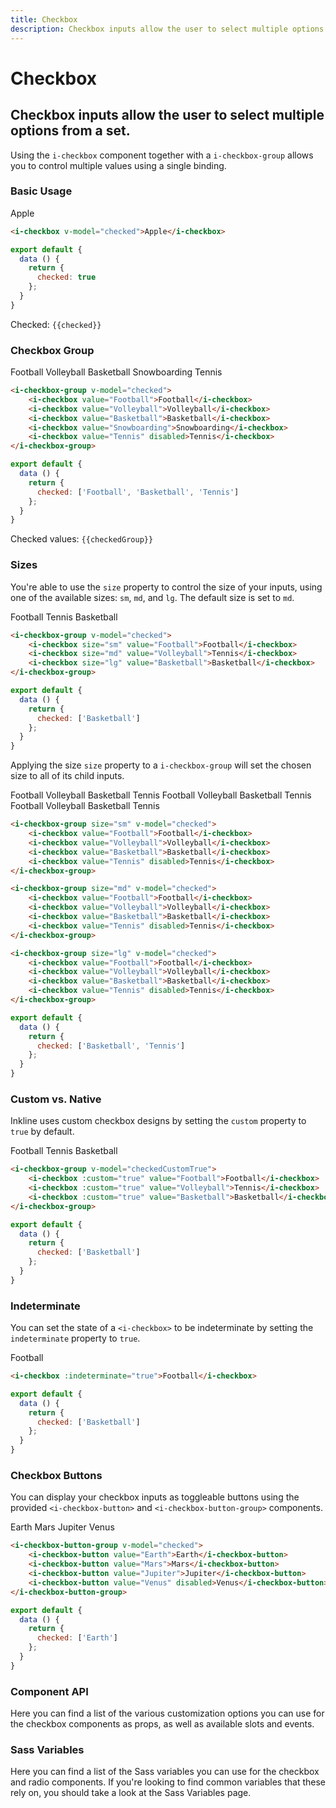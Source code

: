 ```yaml
---
title: Checkbox
description: Checkbox inputs allow the user to select multiple options from a set. 
---
```


# Checkbox
## Checkbox inputs allow the user to select multiple options from a set. 

Using the `i-checkbox` component together with a `i-checkbox-group` allows you to control multiple values using a single binding.

### Basic Usage

<i-code title="Basic Checkbox">
<i-tab type="preview">
    <i-checkbox v-model="checked">Apple</i-checkbox>
</i-tab>
<i-tab type="html">

~~~html
<i-checkbox v-model="checked">Apple</i-checkbox>
~~~

</i-tab>
<i-tab type="js">

~~~js
export default {
  data () {
    return {
      checked: true
    };
  }
}
~~~

</i-tab>
<i-tab type="output">

Checked: <code>{{checked}}</code>

</i-tab>
</i-code>

### Checkbox Group

<i-code title="Checkbox Group">
<i-tab type="preview">
    <i-checkbox-group v-model="checkedGroup">
        <i-checkbox value="Football">Football</i-checkbox>
        <i-checkbox value="Volleyball">Volleyball</i-checkbox>
        <i-checkbox value="Basketball">Basketball</i-checkbox>
        <i-checkbox value="Snowboarding">Snowboarding</i-checkbox>
        <i-checkbox value="Tennis" disabled>Tennis</i-checkbox>
    </i-checkbox-group>
</i-tab>
<i-tab type="html">

~~~html
<i-checkbox-group v-model="checked">
    <i-checkbox value="Football">Football</i-checkbox>
    <i-checkbox value="Volleyball">Volleyball</i-checkbox>
    <i-checkbox value="Basketball">Basketball</i-checkbox>
    <i-checkbox value="Snowboarding">Snowboarding</i-checkbox>
    <i-checkbox value="Tennis" disabled>Tennis</i-checkbox>
</i-checkbox-group>
~~~

</i-tab>
<i-tab type="js">

~~~js
export default {
  data () {
    return {
      checked: ['Football', 'Basketball', 'Tennis']
    };
  }
}
~~~

</i-tab>
<i-tab type="output">
    Checked values: <code>{{checkedGroup}}</code>
</i-tab>
</i-code>


### Sizes
You're able to use the `size` property to control the size of your inputs, using one of the available sizes: `sm`, `md`, and `lg`. The default size is set to `md`. 

<i-code title="Checkbox Sizes">
<i-tab type="preview">
    <i-checkbox-group v-model="checkedSize">
        <i-checkbox size="sm" value="Football">Football</i-checkbox>
        <i-checkbox size="md" value="Volleyball">Tennis</i-checkbox>
        <i-checkbox size="lg" value="Basketball">Basketball</i-checkbox>
    </i-checkbox-group>
</i-tab>
<i-tab type="html">

~~~html
<i-checkbox-group v-model="checked">
    <i-checkbox size="sm" value="Football">Football</i-checkbox>
    <i-checkbox size="md" value="Volleyball">Tennis</i-checkbox>
    <i-checkbox size="lg" value="Basketball">Basketball</i-checkbox>
</i-checkbox-group>
~~~

</i-tab>
<i-tab type="js">

~~~js
export default {
  data () {
    return {
      checked: ['Basketball']
    };
  }
}
~~~

</i-tab>
</i-code>

Applying the size `size` property to a `i-checkbox-group` will set the chosen size to all of its child inputs.

<i-code title="Checkbox Group Size">
<i-tab type="preview">
    <i-checkbox-group size="sm" v-model="checkedSizeGroupSm" class="_margin-bottom-1">
        <i-checkbox value="Football">Football</i-checkbox>
        <i-checkbox value="Volleyball">Volleyball</i-checkbox>
        <i-checkbox value="Basketball">Basketball</i-checkbox>
        <i-checkbox value="Tennis" disabled>Tennis</i-checkbox>
    </i-checkbox-group>
    <i-checkbox-group size="md" v-model="checkedSizeGroupMd" class="_margin-bottom-1">
        <i-checkbox value="Football">Football</i-checkbox>
        <i-checkbox value="Volleyball">Volleyball</i-checkbox>
        <i-checkbox value="Basketball">Basketball</i-checkbox>
        <i-checkbox value="Tennis" disabled>Tennis</i-checkbox>
    </i-checkbox-group>
    <i-checkbox-group size="lg" v-model="checkedSizeGroupLg">
        <i-checkbox value="Football">Football</i-checkbox>
        <i-checkbox value="Volleyball">Volleyball</i-checkbox>
        <i-checkbox value="Basketball">Basketball</i-checkbox>
        <i-checkbox value="Tennis" disabled>Tennis</i-checkbox>
    </i-checkbox-group>
</i-tab>
<i-tab type="html">

~~~html
<i-checkbox-group size="sm" v-model="checked">
    <i-checkbox value="Football">Football</i-checkbox>
    <i-checkbox value="Volleyball">Volleyball</i-checkbox>
    <i-checkbox value="Basketball">Basketball</i-checkbox>
    <i-checkbox value="Tennis" disabled>Tennis</i-checkbox>
</i-checkbox-group>
~~~
~~~html
<i-checkbox-group size="md" v-model="checked">
    <i-checkbox value="Football">Football</i-checkbox>
    <i-checkbox value="Volleyball">Volleyball</i-checkbox>
    <i-checkbox value="Basketball">Basketball</i-checkbox>
    <i-checkbox value="Tennis" disabled>Tennis</i-checkbox>
</i-checkbox-group>
~~~
~~~html
<i-checkbox-group size="lg" v-model="checked">
    <i-checkbox value="Football">Football</i-checkbox>
    <i-checkbox value="Volleyball">Volleyball</i-checkbox>
    <i-checkbox value="Basketball">Basketball</i-checkbox>
    <i-checkbox value="Tennis" disabled>Tennis</i-checkbox>
</i-checkbox-group>
~~~

</i-tab>
<i-tab type="js">

~~~js
export default {
  data () {
    return {
      checked: ['Basketball', 'Tennis']
    };
  }
}
~~~

</i-tab>
</i-code>

### Custom vs. Native
Inkline uses custom checkbox designs by setting the `custom` property to `true` by default. 

<i-code title="Custom Checkbox">
<i-tab type="preview">
    <i-checkbox-group v-model="checkedCustomTrue">
        <i-checkbox :custom="true" value="Football">Football</i-checkbox>
        <i-checkbox :custom="true" value="Volleyball">Tennis</i-checkbox>
        <i-checkbox :custom="true" value="Basketball">Basketball</i-checkbox>    
    </i-checkbox-group>
</i-tab>
<i-tab type="html">

~~~html
<i-checkbox-group v-model="checkedCustomTrue">
    <i-checkbox :custom="true" value="Football">Football</i-checkbox>
    <i-checkbox :custom="true" value="Volleyball">Tennis</i-checkbox>
    <i-checkbox :custom="true" value="Basketball">Basketball</i-checkbox>    
</i-checkbox-group>
~~~

</i-tab>
<i-tab type="js">

~~~js
export default {
  data () {
    return {
      checked: ['Basketball']
    };
  }
}
~~~

</i-tab>
</i-code>

### Indeterminate
You can set the state of a `<i-checkbox>` to be indeterminate by setting the `indeterminate` property to `true`. 

<i-code title="Indeterminate Checkbox">
<i-tab type="preview">
    <i-checkbox :indeterminate="true">Football</i-checkbox>
</i-tab>
<i-tab type="html">

~~~html
<i-checkbox :indeterminate="true">Football</i-checkbox>
~~~

</i-tab>
<i-tab type="js"> 

~~~js
export default {
  data () {
    return {
      checked: ['Basketball']
    };
  }
}
~~~

</i-tab>
</i-code>


### Checkbox Buttons

You can display your checkbox inputs as toggleable buttons using the provided `<i-checkbox-button>` and `<i-checkbox-button-group>` components.

<i-code title="Checkbox Buttons">
<i-tab type="preview">
    <i-checkbox-button-group v-model="checkedButton">
        <i-checkbox-button value="Earth">Earth</i-checkbox-button>
        <i-checkbox-button value="Mars">Mars</i-checkbox-button>
        <i-checkbox-button value="Jupiter">Jupiter</i-checkbox-button>
        <i-checkbox-button value="Venus" disabled>Venus</i-checkbox-button>
    </i-checkbox-button-group>
</i-tab>
<i-tab type="html">

~~~html
<i-checkbox-button-group v-model="checked">
    <i-checkbox-button value="Earth">Earth</i-checkbox-button>
    <i-checkbox-button value="Mars">Mars</i-checkbox-button>
    <i-checkbox-button value="Jupiter">Jupiter</i-checkbox-button>
    <i-checkbox-button value="Venus" disabled>Venus</i-checkbox-button>
</i-checkbox-button-group>
~~~

</i-tab>
<i-tab type="js">

~~~js
export default {
  data () {
    return {
      checked: ['Earth']
    };
  }
}
~~~

</i-tab>
</i-code>


### Component API
Here you can find a list of the various customization options you can use for the checkbox components as props, as well as available slots and events.

<i-code title="Checkbox API" markup="i-checkbox" expanded>
    <i-tab type="props">
        <api-table>
            <api-table-row>
                <template slot="property">custom</template>
                <template slot="description">Sets the styling of the checkbox form component to custom or native.</template>
                <template slot="type"><code>Boolean</code></template>
                <template slot="values"><code>true</code>, <code>false</code></template>
                <template slot="default"><code>true</code></template>
            </api-table-row>
            <api-table-row>
                <template slot="property">disabled</template>
                <template slot="description">Sets the state of the checkbox form component as disabled.</template>
                <template slot="type"><code>Boolean</code></template>
                <template slot="values"><code>true</code>, <code>false</code></template>
                <template slot="default"><code>false</code></template>
            </api-table-row>
            <api-table-row>
                <template slot="property">indeterminate</template>
                <template slot="description">Sets the state of the checkbox form component as indeterminate.</template>
                <template slot="type"><code>Boolean</code></template>
                <template slot="values"><code>true</code>, <code>false</code></template>
                <template slot="default"><code>false</code></template>
            </api-table-row>
            <api-table-row>
                <template slot="property">readonly</template>
                <template slot="description">Sets the state of the checkbox form component as readonly.</template>
                <template slot="type"><code>Boolean</code></template>
                <template slot="values"><code>true</code>, <code>false</code></template>
                <template slot="default"><code>false</code></template>
            </api-table-row>
            <api-table-row>
                <template slot="property">schema</template>
                <template slot="description">Provides a schema binding to the checkbox form component. See the <nuxt-link :to="{ name: 'docs-forms-validation-introduction' }">Form Validation</nuxt-link> documentation.</template>
                <template slot="type"><code>Object</code></template>
                <template slot="values"></template>
                <template slot="default"></template>
            </api-table-row>
            <api-table-row>
                <template slot="property">size</template>
                <template slot="description">Sets the size of the checkbox form component.</template>
                <template slot="type"><code>String</code></template>
                <template slot="values"><code>sm</code>, <code>md</code>, <code>lg</code></template>
                <template slot="default"><code>md</code></template>
            </api-table-row>
            <api-table-row>
                <template slot="property">value</template>
                <template slot="description">Sets the value of the checkbox form component. Can be also provided using a <code>v-model</code> directive when the checkbox isn't grouped.</template>
                <template slot="type"><code>Boolean</code>, <code>String</code></template>
                <template slot="values"></template>
                <template slot="default"></template>
            </api-table-row>
        </api-table>
    </i-tab>
    <i-tab type="slots">
        <api-table>
            <api-table-row>
                <template slot="slot">default</template>
                <template slot="description">Slot for checkbox form component label.</template>
            </api-table-row>
        </api-table>
    </i-tab>
    <i-tab type="events">
        <api-table>
            <api-table-row>
                <template slot="event">click</template>
                <template slot="description">Emitted when checkbox form component is clicked.</template>
                <template slot="type"><code>(event: Event) => {}</code></template>
            </api-table-row>
            <api-table-row>
                <template slot="event">focus</template>
                <template slot="description">Emitted when checkbox form component is focused.</template>
                <template slot="type"><code>(event: Event) => {}</code></template>
            </api-table-row>
            <api-table-row>
                <template slot="event">blur</template>
                <template slot="description">Emitted when checkbox form component is blurred.</template>
                <template slot="type"><code>(event: Event) => {}</code></template>
            </api-table-row>
            <api-table-row>
                <template slot="event">input</template>
                <template slot="description">Emitted when checkbox form component value changes.</template>
                <template slot="type"><code>(value: Boolean | String) => {}</code></template>
            </api-table-row>
        </api-table>
    </i-tab>
</i-code>

<i-code title="Checkbox Group API" markup="i-checkbox-group" expanded>
    <i-tab type="props">
        <api-table>
            <api-table-row>
                <template slot="property">disabled</template>
                <template slot="description">Sets the state of the checkbox form group component as disabled.</template>
                <template slot="type"><code>Boolean</code></template>
                <template slot="values"><code>true</code>, <code>false</code></template>
                <template slot="default"><code>false</code></template>
            </api-table-row>
            <api-table-row>
                <template slot="property">readonly</template>
                <template slot="description">Sets the state of the checkbox form group component as readonly.</template>
                <template slot="type"><code>Boolean</code></template>
                <template slot="values"><code>true</code>, <code>false</code></template>
                <template slot="default"><code>false</code></template>
            </api-table-row>
            <api-table-row>
                <template slot="property">size</template>
                <template slot="description">Sets the size of the checkbox form group component.</template>
                <template slot="type"><code>String</code></template>
                <template slot="values"><code>sm</code>, <code>md</code>, <code>lg</code></template>
                <template slot="default"><code>md</code></template>
            </api-table-row>
            <api-table-row>
                <template slot="property">value</template>
                <template slot="description">Sets the value of the checkbox form group component. To be provided using the <code>v-model</code> directive.</template>
                <template slot="type"><code>Array&lt;String&gt;</code></template>
                <template slot="values"></template>
                <template slot="default"><code>[]</code></template>
            </api-table-row>
        </api-table>
    </i-tab>
    <i-tab type="slots">
        <api-table>
            <api-table-row>
                <template slot="slot">default</template>
                <template slot="description">Slot for checkbox form group component default content.</template>
            </api-table-row>
        </api-table>
    </i-tab>
    <i-tab type="events">
        <api-table>
            <api-table-row>
                <template slot="event">focus</template>
                <template slot="description">Emitted when a child checkbox form component is focused.</template>
                <template slot="type"><code>(event: Event) => {}</code></template>
            </api-table-row>
            <api-table-row>
                <template slot="event">blur</template>
                <template slot="description">Emitted when a child checkbox form component is blurred.</template>
                <template slot="type"><code>(event: Event) => {}</code></template>
            </api-table-row>
            <api-table-row>
                <template slot="event">input</template>
                <template slot="description">Emitted when checkbox form group component value changes.</template>
                <template slot="type"><code>(value: Boolean | String) => {}</code></template>
            </api-table-row>
        </api-table>
    </i-tab>
</i-code>


### Sass Variables
Here you can find a list of the Sass variables you can use for the checkbox and radio components. If you're looking to find common variables that these rely on, you should take a look at the <nuxt-link :to="{ name: 'docs-core-sass-variables' }">Sass Variables</nuxt-link> page.

<i-code title="Checkbox" expanded>
    <i-tab type="scss">
        <api-table>
            <api-table-row>
                <template slot="property">$form-check-checkbox-border-radius</template>
                <template slot="default"><code>$border-radius</code></template>
            </api-table-row>
            <api-table-row>
                <template slot="property">$form-check-checkbox-icon-size-base</template>
                <template slot="default"><code>8px</code></template>
            </api-table-row>
            <api-table-row>
                <template slot="property">$form-check-checkbox-icon-size</template>
                <template slot="default"><code>size-map($form-check-checkbox-icon-size-base, $sizes, $size-multipliers)</code></template>
            </api-table-row>
        </api-table>
    </i-tab>
</i-code>  

<i-code title="Checkable" expanded>
    <i-tab type="scss">
        <api-table>
            <api-table-row>
                <template slot="property">$form-check-disabled-color</template>
                <template slot="default"><code>$text-muted</code></template>
            </api-table-row>
            <api-table-row>
                <template slot="property">$form-check-margin-right</template>
                <template slot="default"><code>$spacer</code></template>
            </api-table-row>
            <api-table-row>
                <template slot="property">$form-check-indicator-color</template>
                <template slot="default"><code>$color-black</code></template>
            </api-table-row>
            <api-table-row>
                <template slot="property">$form-check-indicator-checked-color</template>
                <template slot="default"><code>$color-white</code></template>
            </api-table-row>
            <api-table-row>
                <template slot="property">$form-check-indicator-active-color</template>
                <template slot="default"><code>$color-white</code></template>
            </api-table-row>
            <api-table-row>
                <template slot="property">$form-check-indicator-disabled-color</template>
                <template slot="default"><code>$color-gray-30</code></template>
            </api-table-row>
            <api-table-row>
                <template slot="property">$form-check-indicator-checked-background-color</template>
                <template slot="default"><code>$color-primary</code></template>
            </api-table-row>
            <api-table-row>
                <template slot="property">$form-check-indicator-active-background-color</template>
                <template slot="default"><code>$color-primary</code></template>
            </api-table-row>
            <api-table-row>
                <template slot="property">$form-check-indicator-disabled-background-color</template>
                <template slot="default"><code>$color-gray-40</code></template>
            </api-table-row>
            <api-table-row>
                <template slot="property">$form-check-indicator-disabled-checked-background-color-light</template>
                <template slot="default"><code>$color-gray-40</code></template>
            </api-table-row>
            <api-table-row>
                <template slot="property">$form-check-indicator-disabled-checked-background-color-dark</template>
                <template slot="default"><code>$color-gray-60</code></template>
            </api-table-row>
            <api-table-row>
                <template slot="property">$form-check-indicator-size</template>
                <template slot="default"><code>1rem</code></template>
            </api-table-row>
            <api-table-row>
                <template slot="property">$form-check-indicator-gutter</template>
                <template slot="default"><code>spacers('1/2')</code></template>
            </api-table-row>
            <api-table-row>
                <template slot="property">$form-check-indicator-margin-normalize</template>
                <template slot="default"><code>$form-check-indicator-size / 4</code></template>
            </api-table-row>
            <api-table-row>
                <template slot="property">$form-check-indicator-box-shadow</template>
                <template slot="default"><code>0 0 0 1px rgba($color-black, 0.2), inset 0 0.25rem 0.25rem rgba($color-black, 0.1)</code></template>
            </api-table-row>
            <api-table-row>
                <template slot="property">$form-check-indicator-focused-box-shadow</template>
                <template slot="default"><code>0 0 0 1px $body-background, 0 0 0.2rem 0.2rem rgba($color-primary, 0.33)</code></template>
            </api-table-row>
            <api-table-row>
                <template slot="property">$form-check-indicator-checked-box-shadow</template>
                <template slot="default"><code>none</code></template>
            </api-table-row>
            <api-table-row>
                <template slot="property">$form-check-indicator-active-box-shadow</template>
                <template slot="default"><code>none</code></template>
            </api-table-row>
            <api-table-row>
                <template slot="property">$form-check-indicator-background-size</template>
                <template slot="default"><code>0.5rem</code></template>
            </api-table-row>
            <api-table-row>
                <template slot="property">$checkable-color-for-light-variant</template>
                <template slot="default"><code>$color-for-light-variant</code></template>
            </api-table-row>
            <api-table-row>
                <template slot="property">$checkable-color-for-dark-variant</template>
                <template slot="default"><code>$color-for-dark-variant</code></template>
            </api-table-row>
            <api-table-row>
                <template slot="property">$checkable-variant-{variant}</template>
                <template slot="default"><code>checkable-variant($color-{variant})</code></template>
            </api-table-row>
            <api-table-row>
                <template slot="property">$checkable-variants</template>
<template slot="default-row">
                
~~~scss
(
    light: $checkable-variant-light,
    dark: $checkable-variant-dark
)
~~~
                
</template>
            </api-table-row>
            <api-table-row>
                <template slot="function">checkable-variant</template>
<template slot="default-row">
                
~~~scss
@function checkable-variant($variant) {
    $checkable-variant-indicator-background: $variant;
    $checkable-variant-indicator-color: $color-black;
    $checkable-variant-indicator-checked-color: $color-white;
    $checkable-variant-indicator-active-color: $color-white;
    $checkable-variant-indicator-disabled-color: $color-gray-30;
    $checkable-variant-indicator-checked-background-color: $color-primary;
    $checkable-variant-indicator-active-background-color: $color-primary;
    $checkable-variant-indicator-disabled-background-color: $color-gray-40;
    $checkable-variant-indicator-disabled-checked-background-color: variant-color-by-luminance($variant, $color-gray-40, $color-gray-60);
    $checkable-variant-indicator-box-shadow: 0 0 0 1px rgba($color-black, 0.2), inset 0 0.25rem 0.25rem rgba($color-black, 0.1) !default;
    $checkable-variant-indicator-focused-box-shadow: 0 0 0 1px $body-background, 0 0 0.2rem 0.2rem rgba($color-primary, 0.33) !default;
    $checkable-variant-indicator-checked-box-shadow: none !default;
    $checkable-variant-indicator-active-box-shadow: none !default;
    $checkable-variant-indicator-background-size: 0.5rem !default;

    $variant-map: (
        indicator-background: $checkable-variant-indicator-background,
        indicator-color: $checkable-variant-indicator-color,
        indicator-checked-color: $checkable-variant-indicator-checked-color,
        indicator-active-color: $checkable-variant-indicator-active-color,
        indicator-disabled-color: $checkable-variant-indicator-disabled-color,
        indicator-checked-background-color: $checkable-variant-indicator-checked-background-color,
        indicator-active-background-color: $checkable-variant-indicator-active-background-color,
        indicator-disabled-background-color: $checkable-variant-indicator-disabled-background-color,
        indicator-disabled-checked-background-color: $checkable-variant-indicator-disabled-checked-background-color,
        indicator-box-shadow: $checkable-variant-indicator-box-shadow,
        indicator-focused-box-shadow: $checkable-variant-indicator-focused-box-shadow,
        indicator-checked-box-shadow: $checkable-variant-indicator-checked-box-shadow,
        indicator-active-box-shadow: $checkable-variant-indicator-active-box-shadow,
        indicator-background-size: $checkable-variant-indicator-background-size
    );

    @return $variant-map;
}
~~~
</template>
            </api-table-row>
        </api-table>
    </i-tab>
</i-code>
